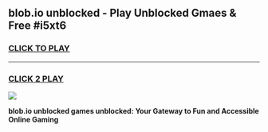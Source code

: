 
## blob.io unblocked - Play Unblocked Gmaes & Free #i5xt6
<h3>
<a href="https://news.freeplayer.one?title=blob.io_unblocked&ref=24F">CLICK TO PLAY</a></h3>
<hr>

<h3>
<a href="https://news.freeplayer.one?title=blob.io_unblocked&ref=24F">CLICK 2 PLAY</a>
  
</h3>

<a href="https://news.freeplayer.one?title=blob.io_unblocked&ref=24F/"><img src="https://clearcache.store/games.png"></a>


**blob.io unblocked games unblocked: Your Gateway to Fun and Accessible Online Gaming**
